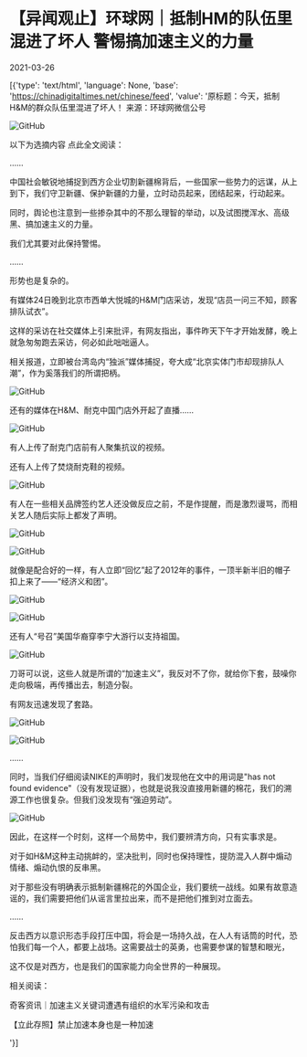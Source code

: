 # 【异闻观止】环球网｜抵制HM的队伍里混进了坏人 警惕搞加速主义的力量

2021-03-26

[{'type': 'text/html', 'language': None, 'base': 'https://chinadigitaltimes.net/chinese/feed', 'value': '原标题：今天，抵制H&amp;M的群众队伍里混进了坏人！   来源：环球网微信公号

![GitHub](https://chinadigitaltimes.net/chinese/files/2021/03/image-1616758024838.png)

以下为选摘内容  点此全文阅读：

&#8230;&#8230;

中国社会敏锐地捕捉到西方企业切割新疆棉背后，一些国家一些势力的远谋，从上到下，我们守卫新疆、保护新疆的力量，立时动员起来，团结起来，行动起来。

同时，舆论也注意到一些掺杂其中的不那么理智的举动，以及试图搅浑水、高级黑、搞加速主义的力量。

我们尤其要对此保持警惕。

&#8230;&#8230;

形势也是复杂的。

有媒体24日晚到北京市西单大悦城的H&amp;M门店采访，发现“店员一问三不知，顾客排队试衣”。

这样的采访在社交媒体上引来批评，有网友指出，事件昨天下午才开始发酵，晚上就急匆匆跑去采访，何必如此咄咄逼人。

相关报道，立即被台湾岛内“独派”媒体捕捉，夸大成“北京实体门市却现排队人潮”，作为奚落我们的所谓把柄。

![GitHub](https://chinadigitaltimes.net/chinese/files/2021/03/image-1616758251248.png)

还有的媒体在H&amp;M、耐克中国门店外开起了直播……

![GitHub](https://chinadigitaltimes.net/chinese/files/2021/03/image-1616758277208.png)

有人上传了耐克门店前有人聚集抗议的视频。

还有人上传了焚烧耐克鞋的视频。

![GitHub](https://chinadigitaltimes.net/chinese/files/2021/03/image-1616758303531.png)

有人在一些相关品牌签约艺人还没做反应之前，不是作提醒，而是激烈谩骂，而相关艺人随后实际上都发了声明。

![GitHub](https://chinadigitaltimes.net/chinese/files/2021/03/image-1616758359168.png)

![GitHub](https://chinadigitaltimes.net/chinese/files/2021/03/image-1616758374782.png)

就像是配合好的一样，有人立即“回忆”起了2012年的事件，一顶半新半旧的帽子扣上来了——“经济义和团”。

![GitHub](https://chinadigitaltimes.net/chinese/files/2021/03/image-1616758389635.png)

![GitHub](https://chinadigitaltimes.net/chinese/files/2021/03/image-1616758405182.png)

还有人“号召”美国华裔穿李宁大游行以支持祖国。

![GitHub](https://chinadigitaltimes.net/chinese/files/2021/03/image-1616758416353.png)

刀哥可以说，这些人就是所谓的“加速主义”，我反对不了你，就给你下套，鼓噪你走向极端，再传播出去，制造分裂。

有网友迅速发现了套路。

![GitHub](https://chinadigitaltimes.net/chinese/files/2021/03/image-1616758448233.png)

![GitHub](https://chinadigitaltimes.net/chinese/files/2021/03/image-1616758456297.png)

&#8230;&#8230;

同时，当我们仔细阅读NIKE的声明时，我们发现他在文中的用词是&quot;has not found evidence&quot;（没有发现证据），也就是说我没直接用新疆的棉花，我们的溯源工作也很复杂。但我们没发现有“强迫劳动”。

![GitHub](https://chinadigitaltimes.net/chinese/files/2021/03/image-1616758573093.png)

因此，在这样一个时刻，这样一个局势中，我们要辨清方向，只有实事求是。

对于如H&amp;M这种主动挑衅的，坚决批判，同时也保持理性，提防混入人群中煽动情绪、煽动仇恨的反串黑。

对于那些没有明确表示抵制新疆棉花的外国企业，我们要统一战线。如果有故意造谣的，我们需要把他们从谣言里拉出来，而不是把他们推到对立面去。

&#8230;&#8230;

反击西方以意识形态手段打压中国，将会是一场持久战，在人人有话筒的时代，恐怕我们每一个人，都要上战场。这需要战士的英勇，也需要参谋的智慧和眼光，

这不仅是对西方，也是我们的国家能力向全世界的一种展现。

相关阅读：





奇客资讯｜加速主义关键词遭遇有组织的水军污染和攻击





【立此存照】禁止加速本身也是一种加速



'}]
